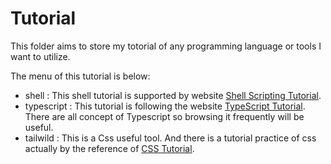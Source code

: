 # Tutorial

This folder aims to store my totorial of any programming language or tools I want to utilize.

The menu of this tutorial is below:

- shell : This shell tutorial is supported by website [Shell Scripting Tutorial](https://www.shellscript.sh/).
- typescript : This tutorial is following the website [TypeScript Tutorial](https://www.typescripttutorial.net/). There are all concept of Typescript so browsing it frequently will be useful.
- tailwild : This is a Css useful tool. And there is a tutorial practice of css actually by the reference of [CSS Tutorial](https://www.w3schools.com/css/default.asp).